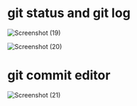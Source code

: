 # git status and git log
![Screenshot (19)](https://user-images.githubusercontent.com/57163971/81993815-6da6ad00-963e-11ea-8ca6-cc303993b367.png)

![Screenshot (20)](https://user-images.githubusercontent.com/57163971/81993820-6f707080-963e-11ea-861e-413886c4d846.png)

# git commit editor
![Screenshot (21)](https://user-images.githubusercontent.com/57163971/81993914-a181d280-963e-11ea-8fa2-be1b678bea19.png)
